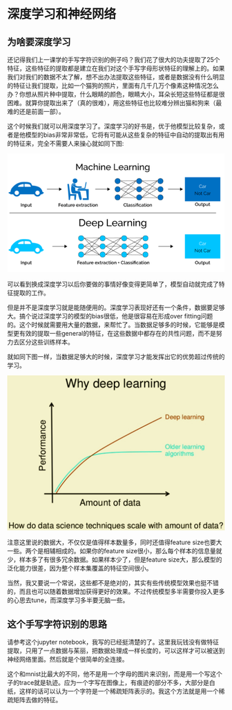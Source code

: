 # 深度学习和神经网络

## 为啥要深度学习

还记得我们上一课学的手写字符识别的例子吗？我们花了很大的功夫提取了25个特征，这些特征的提取都是建立在我们对这个手写字母形状特征的理解上的。如果我们对我们的数据不太了解，想不出办法提取这些特征，或者是数据没有什么明显的特征让我们提取，比如一个猫狗的照片，里面有几千几万个像素这种情况怎么办？你想从照片种中提取，什么眼睛的颜色，眼睛大小，耳朵长短这些特征都是很困难。就算你提取出来了（真的很难），用这些特征也比较难分辨出猫和狗来（最难的还是前面一部）。

这个时候我们就可以用深度学习了。深度学习的好书是，优于他模型比较复杂，或者是他模型的bias非常非常低，它将有可能从这些复杂的特征中自动的提取出有用的特征来，完全不需要人来操心就如同下图:

![](2020-04-03-23-19-12.png)

可以看到换成深度学习以后你要做的事情好像变得更简单了，模型自动就完成了特征提取的工作。

但是并不是深度学习就是能随便用的。深度学习表现好还有一个条件，数据要足够大。搞个说过深度学习的模型的bias很低，他是很容易在形成over fitting问题的。这个时候就需要用大量的数据，来帮忙了。当数据足够多的时候，它能够是模型更有效的提取一些general的特征，在这些数据中都存在的共性问题，而不是努力去区分这些训练样本。

就如同下图一样，当数据足够大的时候，深度学习才能发挥出它的优势超过传统的学习。

![](2020-04-03-23-18-55.png)

注意这里说的数据大，不仅仅是值得样本数量多，同时还值得feature size也要大一些。两个是相辅相成的。如果你的feature size很小，那么每个样本的信息量就少，样本多了有很多冗余数据。如果样本少了，但是feature size大，那么模型的泛化能力很差，因为整个样本集覆盖的特征空间很小。

当然，我又要说一个常说，这些都不是绝对的，其实有些传统模型效果也挺不错的，而且也可以随着数据增加获得更好的效果。不过传统模型多半需要你投入更多的心思去tune，而深度学习多半要无脑一些。

## 这个手写字符识别的思路

请参考这个jupyter notebook，我写的已经挺清楚的了。这里我玩钱没有做特征提取，只用了一点数据与茱丽，把数据处理成一样长度的，可以这样才可以被送到神经网络里面。然后就是个很简单的全连接。

这个和mnist比最大的不同，他不是用一个字母的图片来识别，而是用一个写这个子的trace就是轨迹。应为一个字写在图像上，有痕迹的部分不多，大部分是白纸，这样的话可以认为一个字符是一个稀疏矩阵表示的。我这个方法就是用一个稀疏矩阵去做的特征。


